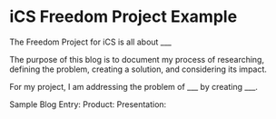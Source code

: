 # iCS Freedom Project Example

The Freedom Project for iCS is all about ___

The purpose of this blog is to document my process of researching, defining the problem, creating a solution, and considering its impact.

For my project, I am addressing the problem of ___ by creating ___.

Sample Blog Entry: 
Product: 
Presentation: 
